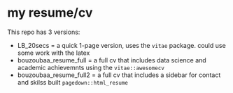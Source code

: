 # my resume/cv

This repo has 3 versions:  
* LB_20secs = a quick 1-page version, uses the `vitae` package. could use some work with the latex
* bouzoubaa_resume_full = a full cv that includes data science and academic achievemnts using the `vitae::awesomecv`
* bouzoubaa_resume_full2 = a full cv that includes a sidebar for contact and skilss built `pagedown::html_resume`

